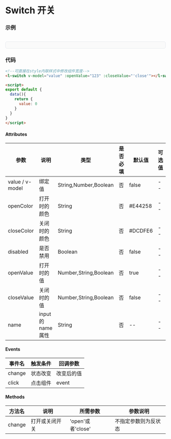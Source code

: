 # Switch 开关

### 示例

<br>
<div style="border:1px solid #e4e7ed;border-radius:5px;padding:10px;background-color:#FAFAFA;">
  <l-switch v-model="value" :openValue="123" :closeValue="'close'"></l-switch>
</div>

<script>
export default {
  data(){
    return {
      value: 0
    }
  }
}
</script>


### 代码
```html
<!--可直接在style内联样式中修改组件宽度-->
<l-switch v-model="value" :openValue="123" :closeValue="'close'"></l-switch>

<script>
export default {
  data(){
    return {
      value: 0
    }
  }
}
</script>
```

#### Attributes
| 参数 | 说明 | 类型 | 是否必填 | 默认值 | 可选值 |
| ---  | --- | ---  | ---      | ---   | ---   |
| value / v-model | 绑定值 | String,Number,Boolean | 否 | false | -- |
| openColor | 打开时的颜色 | String | 否 | #E44258 | -- |
| closeColor | 关闭时的颜色 | String | 否 | #DCDFE6 | -- |
| disabled | 是否禁用 | Boolean | 否 | false | -- |
| openValue | 打开时的值 | Number,String,Boolean | 否 | true |-- |
| closeValue | 关闭时的值 | Number,String,Boolean | 否 | false |-- |
| name | input的name属性 | String | 否 | -- | -- |


#### Events
| 事件名 | 触发条件 | 回调参数 |
|  ---  | ---  | ---  | 
| change | 状态改变 | 改变后的值 |
| click | 点击组件 | event |


#### Methods
| 方法名 | 说明 | 所需参数 | 参数说明 |
|  ---  | ---  | ---  | --- |
| change | 打开或关闭开关 | 'open'或者'close'  | 不指定参数则为反状态 |
